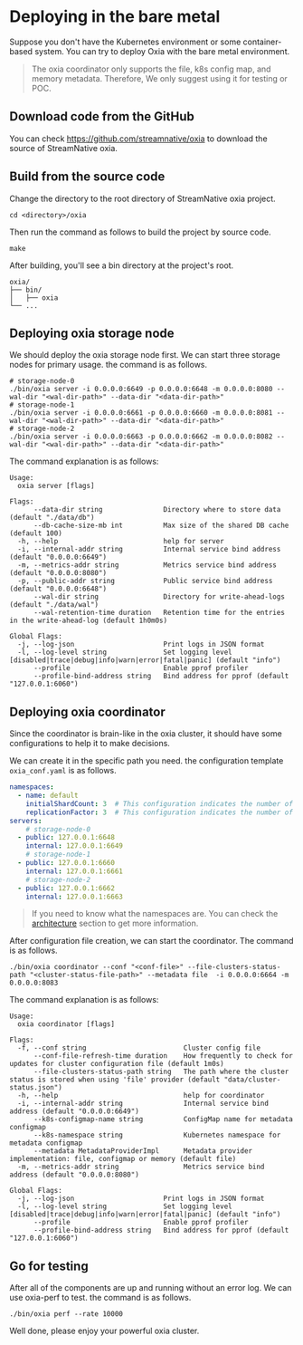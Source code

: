 # Deploying in the bare metal

Suppose you don't have the Kubernetes environment or some container-based system. You can try to deploy Oxia with the bare metal environment.

> The oxia coordinator only supports the file, k8s config map, and memory metadata. Therefore, We only suggest using it for testing or POC.

## Download code from the GitHub

You can check https://github.com/streamnative/oxia to download the source of StreamNative oxia.

## Build from the source code

Change the directory to the root directory of StreamNative oxia project.

```shell
cd <directory>/oxia
```

Then run the command as follows to build the project by source code.

```shell
make
```

After building, you'll see a bin directory at the project's root.

```shell
oxia/
├── bin/
│   ├── oxia
└── ...
```

## Deploying oxia storage node

We should deploy the oxia storage node first. We can start three storage nodes for primary usage. the command is as follows.

```shell
# storage-node-0
./bin/oxia server -i 0.0.0.0:6649 -p 0.0.0.0:6648 -m 0.0.0.0:8080 --wal-dir "<wal-dir-path>" --data-dir "<data-dir-path>"
# storage-node-1
./bin/oxia server -i 0.0.0.0:6661 -p 0.0.0.0:6660 -m 0.0.0.0:8081 --wal-dir "<wal-dir-path>" --data-dir "<data-dir-path>"
# storage-node-2
./bin/oxia server -i 0.0.0.0:6663 -p 0.0.0.0:6662 -m 0.0.0.0:8082 --wal-dir "<wal-dir-path>" --data-dir "<data-dir-path>"
```

The command explanation is as follows:

```shell
Usage:
  oxia server [flags]

Flags:
      --data-dir string               Directory where to store data (default "./data/db")
      --db-cache-size-mb int          Max size of the shared DB cache (default 100)
  -h, --help                          help for server
  -i, --internal-addr string          Internal service bind address (default "0.0.0.0:6649")
  -m, --metrics-addr string           Metrics service bind address (default "0.0.0.0:8080")
  -p, --public-addr string            Public service bind address (default "0.0.0.0:6648")
      --wal-dir string                Directory for write-ahead-logs (default "./data/wal")
      --wal-retention-time duration   Retention time for the entries in the write-ahead-log (default 1h0m0s)

Global Flags:
  -j, --log-json                      Print logs in JSON format
  -l, --log-level string              Set logging level [disabled|trace|debug|info|warn|error|fatal|panic] (default "info")
      --profile                       Enable pprof profiler
      --profile-bind-address string   Bind address for pprof (default "127.0.0.1:6060")
```
## Deploying oxia coordinator

Since the coordinator is brain-like in the oxia cluster, it should have some configurations to help it to make decisions.

We can create it in the specific path you need. the configuration template `oxia_conf.yaml` is as follows. 

```yaml
namespaces:
  - name: default
    initialShardCount: 3  # This configuration indicates the number of shards for keys across the namespace.
    replicationFactor: 3  # This configuration indicates the number of replicas for of key-shard.
servers:
    # storage-node-0
  - public: 127.0.0.1:6648  
    internal: 127.0.0.1:6649
    # storage-node-1
  - public: 127.0.0.1:6660  
    internal: 127.0.0.1:6661
    # storage-node-2
  - public: 127.0.0.1:6662
    internal: 127.0.0.1:6663
```

> If you need to know what the namespaces are. You can check the [architecture](https://github.com/streamnative/oxia/blob/main/docs/architecture.md) section to get more information.

After configuration file creation, we can start the coordinator. The command is as follows.

```shell
./bin/oxia coordinator --conf "<conf-file>" --file-clusters-status-path "<cluster-status-file-path>" --metadata file  -i 0.0.0.0:6664 -m 0.0.0.0:8083 
```

The command explanation is as follows:

```shell
Usage:
  oxia coordinator [flags]

Flags:
  -f, --conf string                        Cluster config file
      --conf-file-refresh-time duration    How frequently to check for updates for cluster configuration file (default 1m0s)
      --file-clusters-status-path string   The path where the cluster status is stored when using 'file' provider (default "data/cluster-status.json")
  -h, --help                               help for coordinator
  -i, --internal-addr string               Internal service bind address (default "0.0.0.0:6649")
      --k8s-configmap-name string          ConfigMap name for metadata configmap
      --k8s-namespace string               Kubernetes namespace for metadata configmap
      --metadata MetadataProviderImpl      Metadata provider implementation: file, configmap or memory (default file)
  -m, --metrics-addr string                Metrics service bind address (default "0.0.0.0:8080")

Global Flags:
  -j, --log-json                      Print logs in JSON format
  -l, --log-level string              Set logging level [disabled|trace|debug|info|warn|error|fatal|panic] (default "info")
      --profile                       Enable pprof profiler
      --profile-bind-address string   Bind address for pprof (default "127.0.0.1:6060")
```

## Go for testing

After all of the components are up and running without an error log. We can use oxia-perf to test. the command is as follows.

```shell
./bin/oxia perf --rate 10000
```


Well done, please enjoy your powerful oxia cluster.